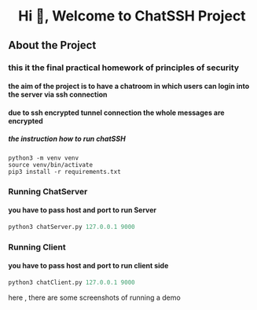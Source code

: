 <h1 align="center">
  Hi 👋, Welcome to ChatSSH Project 
</h1>
<h2>About the Project</h2>
<h3>
this it the final practical homework of principles of security 
</h3>
<h4>the aim of the project is to have a chatroom in which users can login into the server via ssh connection </h4>
<h4>due to ssh encrypted tunnel connection the whole messages are encrypted</h4>
<h5>the instruction how to run chatSSH </h5>


```shell
python3 -m venv venv
source venv/bin/activate
pip3 install -r requirements.txt
```

<h3> Running ChatServer </h3>
<h4> you have to pass host and port to run Server </h4>

````python
python3 chatServer.py 127.0.0.1 9000
````


<h3> Running Client </h3>
<h4> you have to pass host and port to run client side  </h4>

```python
python3 chatClient.py 127.0.0.1 9000
```

here , there are some screenshots of running a demo 

